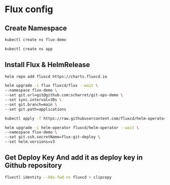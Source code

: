 # Flux config

## Create Namespace

```bash
kubectl create ns flux-demo

kubectl create ns app
```

## Install Flux & HelmRelease

```bash
helm repo add fluxcd https://charts.fluxcd.io
```

```bash
helm upgrade -i flux fluxcd/flux --wait \
--namespace flux-demo \
--set git.url=git@github.com:scharret/git-ops-demo \
--set sync.interval=30s \
--set git.branch=main \
--set git.path=applications
```

```bash
kubectl apply -f https://raw.githubusercontent.com/fluxcd/helm-operator/master/deploy/crds.yaml
```

```bash
helm upgrade -i helm-operator fluxcd/helm-operator --wait \
--namespace flux-demo \
--set git.ssh.secretName=flux-git-deploy \
--set helm.versions=v3
```

## Get Deploy Key And add it as deploy key in Github repository

```bash
fluxctl identity --k8s-fwd-ns fluxcd > clipcopy
```
